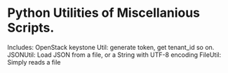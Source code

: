  Python Utilities of Miscellanious Scripts.
 ==========================================
 
 
   Includes:
       OpenStack keystone Util: generate token, get tenant_id so on.
       JSONUtil: Load JSON from a file, or a String with UTF-8 encoding
       FileUtil: Simply reads a file
